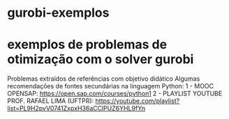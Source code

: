 # gurobi-exemplos
# exemplos de problemas de otimização com o solver gurobi
Problemas extraídos de referências com objetivo didático
Algumas recomendações de fontes secundárias na linguagem Python:
1 - MOOC OPENSAP: https://open.sap.com/courses/python1
2 - PLAYLIST YOUTUBE PROF. RAFAEL LIMA (UFTPR): https://youtube.com/playlist?list=PL9H2pvV0741ZxpxH36aCClPUZ6YHL9fYn
